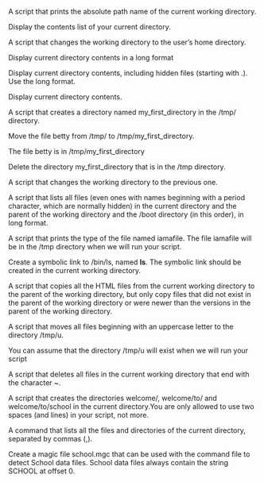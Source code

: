 A script that prints the absolute path name of the current working directory.

Display the contents list of your current directory.

A script that changes the working directory to the user’s home directory.

Display current directory contents in a long format

Display current directory contents, including hidden files (starting with .). Use the long format.

Display current directory contents.

A script that creates a directory named my_first_directory in the /tmp/ directory.

Move the file betty from /tmp/ to /tmp/my_first_directory.

The file betty is in /tmp/my_first_directory

Delete the directory my_first_directory that is in the /tmp directory.

A script that changes the working directory to the previous one.

A script that lists all files (even ones with names beginning with a period character, which are normally hidden) in the current directory and the parent of the working directory and the /boot directory (in this order), in long format.

A script that prints the type of the file named iamafile. The file iamafile will be in the /tmp directory when we will run your script.

Create a symbolic link to /bin/ls, named __ls__. The symbolic link should be created in the current working directory.

A script that copies all the HTML files from the current working directory to the parent of the working directory, but only copy files that did not exist in the parent of the working directory or were newer than the versions in the parent of the working directory.

A script that moves all files beginning with an uppercase letter to the directory /tmp/u.

You can assume that the directory /tmp/u will exist when we will run your script

A script that deletes all files in the current working directory that end with the character ~.

A script that creates the directories welcome/, welcome/to/ and welcome/to/school in the current directory.You are only allowed to use two spaces (and lines) in your script, not more. 

A command that lists all the files and directories of the current directory, separated by commas (,).

Create a magic file school.mgc that can be used with the command file to detect School data files. School data files always contain the string SCHOOL at offset 0.
